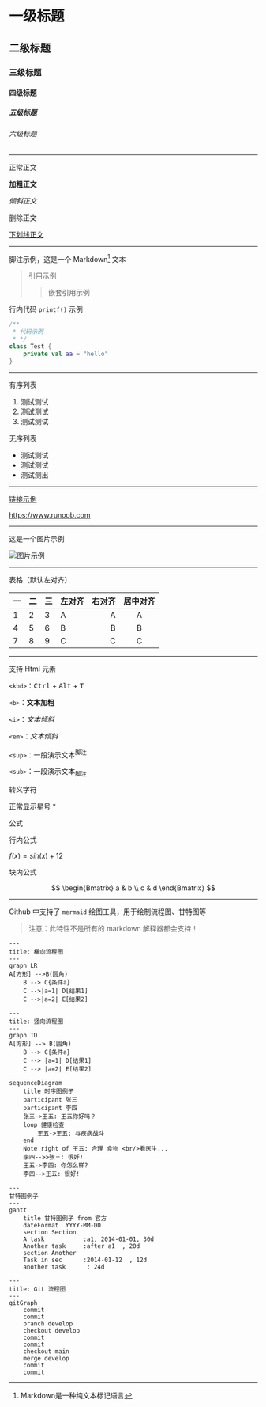 # 一级标题
## 二级标题
### 三级标题
#### 四级标题
##### 五级标题
###### 六级标题

---

正常正文

**加粗正文**

*倾斜正文*

~~删除正文~~

<u>下划线正文</u>


---

脚注示例，这是一个 Markdown[^1] 文本

> 引用示例
> > 嵌套引用示例

行内代码 `printf()` 示例

```kotlin
/**
 * 代码示例
 * */
class Test {
    private val aa = "hello"
}
```
---

有序列表

1. 测试测试
2. 测试测试
3. 测试测试

无序列表

- 测试测试
- 测试测试
- 测试测出


---

[链接示例](https://www.baidu.com)

<https://www.runoob.com>

---

这是一个图片示例

![图片示例](http://static.runoob.com/images/runoob-logo.png)

---

表格（默认左对齐）

| 一 | 二 | 三 | 左对齐 | 右对齐 | 居中对齐 |
| - | - | - | :- | -: | :-: |
| 1 | 2 | 3 | A | A | A |
| 4 | 5 | 6 | B | B | B |
| 7 | 8 | 9 | C | C | C |

---
支持 Html 元素

`<kbd>`：<kbd>Ctrl</kbd> + <kbd>Alt</kbd> + <kbd>T</kbd>

`<b>`：<b>文本加粗</b>

`<i>`：<i>文本倾斜</i>

`<em>`：<em>文本倾斜</em>

`<sup>`：一段演示文本<sup>脚注</sup>

`<sub>`：一段演示文本<sub>脚注</sub>

转义字符 

正常显示星号 \*

公式

行内公式

$f(x) = sin(x) + 12$

块内公式

$$
\begin{Bmatrix}
   a & b \\
   c & d
\end{Bmatrix}
$$

---
Github 中支持了 `mermaid` 绘图工具，用于绘制流程图、甘特图等

> 注意：此特性不是所有的 markdown 解释器都会支持！

```mermaid
---
title: 横向流程图
---
graph LR
A[方形] -->B(圆角)
    B --> C{条件a}
    C -->|a=1| D[结果1]
    C -->|a=2| E[结果2]
```

```mermaid
---
title: 竖向流程图
---
graph TD
A[方形] --> B(圆角)
    B --> C{条件a}
    C --> |a=1| D[结果1]
    C --> |a=2| E[结果2]
```

```mermaid
sequenceDiagram
    title 时序图例子
    participant 张三
    participant 李四
    张三->王五: 王五你好吗？
    loop 健康检查
        王五->王五: 与疾病战斗
    end
    Note right of 王五: 合理 食物 <br/>看医生...
    李四-->>张三: 很好!
    王五->李四: 你怎么样?
    李四-->王五: 很好!
```

```mermaid
---
甘特图例子
---
gantt
    title 甘特图例子 from 官方
    dateFormat  YYYY-MM-DD
    section Section
    A task           :a1, 2014-01-01, 30d
    Another task     :after a1  , 20d
    section Another
    Task in sec      :2014-01-12  , 12d
    another task      : 24d
```
```mermaid
---
title: Git 流程图
---
gitGraph
    commit
    commit
    branch develop
    checkout develop
    commit
    commit
    checkout main
    merge develop
    commit
    commit
```

[^1]: Markdown是一种纯文本标记语言
